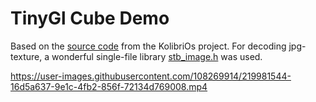 # TinyGl Cube Demo

Based on the [source code](http://ftp.kolibrios.org/arch/libraries/TinyGL/examples) from the KolibriOs project.
For decoding jpg-texture, a wonderful single-file library [stb_image.h](https://github.com/nothings/stb) was used.

https://user-images.githubusercontent.com/108269914/219981544-16d5a637-9e1c-4fb2-856f-72134d769008.mp4

